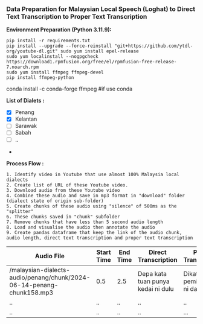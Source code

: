 ### Data Preparation for Malaysian Local Speech (Loghat) to Direct Text Transcription to Proper Text Transcription

**Environment Preparation (Python 3.11.9):**

```
pip install -r requirements.txt
pip install --upgrade --force-reinstall "git+https://github.com/ytdl-org/youtube-dl.git" sudo yum install epel-release
sudo yum localinstall --nogpgcheck https://download1.rpmfusion.org/free/el/rpmfusion-free-release-7.noarch.rpm
sudo yum install ffmpeg ffmpeg-devel
pip install ffmpeg-python
```
conda install -c conda-forge ffmpeg  #if use conda 

**List of Dialets :**
- [x] Penang
- [x] Kelantan
- [ ] Sarawak
- [ ] Sabah
- [ ] ..
- 

**Process Flow :**

    1. Identify video in Youtube that use almost 100% Malaysia local dialects
    2. Create list of URL of these Youtube video.
    3. Download audio from these Youtube video
    4. Combine these audio and save in mp3 format in "download" folder (dialect state of origin sub-folder)
    5. Create chunks of these audio using "silence" of 500ms as the "splitter"
    6. These chunks saved in "chunk" subfolder
    7. Remove chunks that have less than 5 second audio length
    8. Load and visualise the audio then annotate the audio
    9. Create pandas dataframe that keep the link of the audio chunk, audio length, direct text transcription and proper text transcription

| Audio File  |Start Time   |End Time   |Direct Transcription   |Proper Transcription   |
|---|---|---|---|---|
|/malaysian-dialects-audio/penang/chunk/2024-06-14-penang-chunk158.mp3|0.5   |2.5   |Depa kata tuan punya kedai ni dulu   |Dikatakan pemilik kedai ni dahulu   |
|..   |..   |..   |..   |..   |
|..   |..   |..   |..   |...   |

